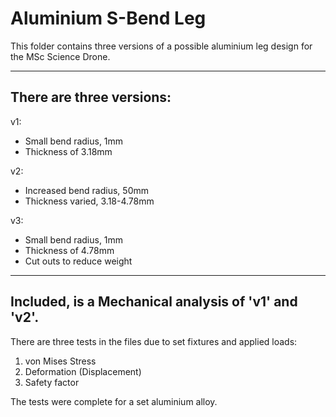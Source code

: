 # Aluminium S-Bend Leg
This folder contains three versions of a possible aluminium leg design for the MSc Science Drone.

***

## There are three versions:<br>
v1:
* Small bend radius, 1mm
* Thickness of 3.18mm

v2: 
* Increased bend radius, 50mm
* Thickness varied, 3.18-4.78mm

v3:
* Small bend radius, 1mm
* Thickness of 4.78mm
* Cut outs to reduce weight

***
## Included, is a Mechanical analysis of 'v1' and 'v2'.
There are three tests in the files due to set fixtures and applied loads:
1. von Mises Stress
2. Deformation (Displacement) 
3. Safety factor

The tests were complete for a set aluminium alloy.
